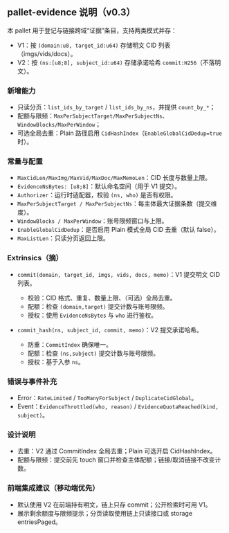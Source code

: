 ## pallet-evidence 说明（v0.3）

本 pallet 用于登记与链接跨域“证据”条目，支持两类模式并存：

- V1：按 `(domain:u8, target_id:u64)` 存储明文 CID 列表（imgs/vids/docs）。
- V2：按 `(ns:[u8;8], subject_id:u64)` 存储承诺哈希 `commit:H256`（不落明文）。

### 新增能力

- 只读分页：`list_ids_by_target` / `list_ids_by_ns`，并提供 `count_by_*`；
- 配额与限频：`MaxPerSubjectTarget/MaxPerSubjectNs`、`WindowBlocks/MaxPerWindow`；
- 可选全局去重：Plain 路径启用 `CidHashIndex`（`EnableGlobalCidDedup=true` 时）。

### 常量与配置

- `MaxCidLen/MaxImg/MaxVid/MaxDoc/MaxMemoLen`：CID 长度与数量上限。
- `EvidenceNsBytes: [u8;8]`：默认命名空间（用于 V1 提交）。
- `Authorizer`：运行时适配器，校验 `(ns, who)` 是否有权限。
- `MaxPerSubjectTarget / MaxPerSubjectNs`：每主体最大证据条数（提交维度）。
- `WindowBlocks / MaxPerWindow`：账号限频窗口与上限。
- `EnableGlobalCidDedup`：是否启用 Plain 模式全局 CID 去重（默认 false）。
- `MaxListLen`：只读分页返回上限。

### Extrinsics（摘）

- `commit(domain, target_id, imgs, vids, docs, memo)`：V1 提交明文 CID 列表。
  - 校验：CID 格式、重复、数量上限、（可选）全局去重。
  - 配额：检查 `(domain,target)` 提交计数与账号限频。
  - 授权：使用 `EvidenceNsBytes` 与 `who` 进行鉴权。

- `commit_hash(ns, subject_id, commit, memo)`：V2 提交承诺哈希。
  - 防重：`CommitIndex` 确保唯一。
  - 配额：检查 `(ns,subject)` 提交计数与账号限频。
  - 授权：基于入参 `ns`。

### 错误与事件补充

- Error：`RateLimited` / `TooManyForSubject` / `DuplicateCidGlobal`。
- Event：`EvidenceThrottled(who, reason)` / `EvidenceQuotaReached(kind, subject)`。

### 设计说明

- 去重：V2 通过 CommitIndex 全局去重；Plain 可选开启 CidHashIndex。
- 配额与限频：提交前先 touch 窗口并检查主体配额；链接/取消链接不改变计数。

### 前端集成建议（移动端优先）

- 默认使用 V2 在前端持有明文，链上只存 commit；公开检索时可用 V1。
- 展示剩余额度与限频提示；分页读取使用链上只读接口或 storage entriesPaged。
